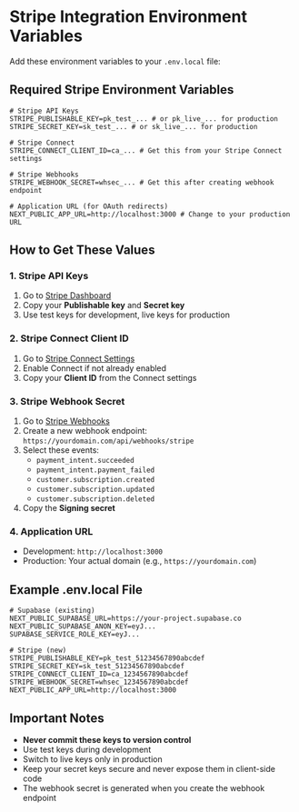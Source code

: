 # Stripe Integration Environment Variables

Add these environment variables to your `.env.local` file:

## Required Stripe Environment Variables

```env
# Stripe API Keys
STRIPE_PUBLISHABLE_KEY=pk_test_... # or pk_live_... for production
STRIPE_SECRET_KEY=sk_test_... # or sk_live_... for production

# Stripe Connect
STRIPE_CONNECT_CLIENT_ID=ca_... # Get this from your Stripe Connect settings

# Stripe Webhooks
STRIPE_WEBHOOK_SECRET=whsec_... # Get this after creating webhook endpoint

# Application URL (for OAuth redirects)
NEXT_PUBLIC_APP_URL=http://localhost:3000 # Change to your production URL
```

## How to Get These Values

### 1. Stripe API Keys
1. Go to [Stripe Dashboard](https://dashboard.stripe.com/apikeys)
2. Copy your **Publishable key** and **Secret key**
3. Use test keys for development, live keys for production

### 2. Stripe Connect Client ID
1. Go to [Stripe Connect Settings](https://dashboard.stripe.com/settings/connect)
2. Enable Connect if not already enabled
3. Copy your **Client ID** from the Connect settings

### 3. Stripe Webhook Secret
1. Go to [Stripe Webhooks](https://dashboard.stripe.com/webhooks)
2. Create a new webhook endpoint: `https://yourdomain.com/api/webhooks/stripe`
3. Select these events:
   - `payment_intent.succeeded`
   - `payment_intent.payment_failed`
   - `customer.subscription.created`
   - `customer.subscription.updated`
   - `customer.subscription.deleted`
4. Copy the **Signing secret**

### 4. Application URL
- Development: `http://localhost:3000`
- Production: Your actual domain (e.g., `https://yourdomain.com`)

## Example .env.local File

```env
# Supabase (existing)
NEXT_PUBLIC_SUPABASE_URL=https://your-project.supabase.co
NEXT_PUBLIC_SUPABASE_ANON_KEY=eyJ...
SUPABASE_SERVICE_ROLE_KEY=eyJ...

# Stripe (new)
STRIPE_PUBLISHABLE_KEY=pk_test_51234567890abcdef
STRIPE_SECRET_KEY=sk_test_51234567890abcdef
STRIPE_CONNECT_CLIENT_ID=ca_1234567890abcdef
STRIPE_WEBHOOK_SECRET=whsec_1234567890abcdef
NEXT_PUBLIC_APP_URL=http://localhost:3000
```

## Important Notes

- **Never commit these keys to version control**
- Use test keys during development
- Switch to live keys only in production
- Keep your secret keys secure and never expose them in client-side code
- The webhook secret is generated when you create the webhook endpoint